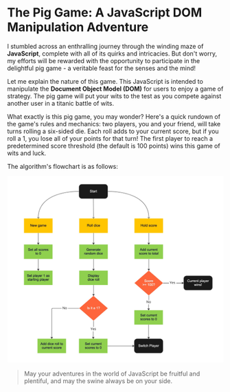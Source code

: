 <!-- @format -->

# The Pig Game: A JavaScript DOM Manipulation Adventure

I stumbled across an enthralling journey through the winding maze of **JavaScript**, complete with all of its quirks and intricacies. But don't worry, my efforts will be rewarded with the opportunity to participate in the delightful pig game - a veritable feast for the senses and the mind!

Let me explain the nature of this game. This JavaScript is intended to manipulate the **Document Object Model (DOM)** for users to enjoy a game of strategy. The pig game will put your wits to the test as you compete against another user in a titanic battle of wits.

What exactly is this pig game, you may wonder? Here's a quick rundown of the game's rules and mechanics: two players, you and your friend, will take turns rolling a six-sided die. Each roll adds to your current score, but if you roll a 1, you lose all of your points for that turn! The first player to reach a predetermined score threshold (the default is 100 points) wins this game of wits and luck.

The algorithm's flowchart is as follows:

![Flowchart](https://github.com/wiekiang/javascript-pig-game/blob/main/flowchart.jpg)

> May your adventures in the world of JavaScript be fruitful and plentiful, and may the swine always be on your side.
